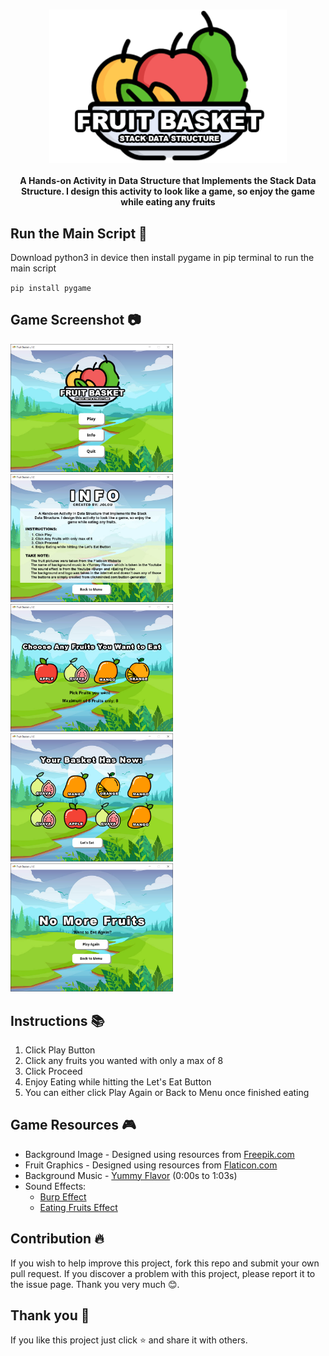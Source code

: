 <h3 align="center">
    <img src = "assets/logo.png" width="380">
</h3>

<p align="center">
	<b> A Hands-on Activity in Data Structure that Implements the Stack Data Structure. I design this activity to look like a game, so enjoy the game while eating any fruits </b>
</p>


## Run the Main Script 📜
Download python3 in device then install pygame in pip terminal to run the main script

` pip install pygame `


## Game Screenshot 📷
<p float="left">
	<img src = "screenshot/mainScreen.png" width="260">
	<img src = "screenshot/infoSection.png" width="260">
	<img src = "screenshot/pickSection.png" width="260">
	<img src = "screenshot/eatSection.png" width="260">
	<img src = "screenshot/lastSection.png" width="260">
</p>

## Instructions 📚
1. Click Play Button
2. Click any fruits you wanted with only a max of 8
3. Click Proceed
4. Enjoy Eating while hitting the Let's Eat Button
5. You can either click Play Again or Back to Menu once finished eating


## Game Resources 🎮
- Background Image - Designed using resources from [Freepik.com](https://www.freepik.com/)
-  Fruit Graphics - Designed using resources from [Flaticon.com](https://www.flaticon.com/) 
-  Background Music - [Yummy Flavor](https://www.youtube.com/watch?v=gDIccWzH4NY&t=163s) (0:00s to 1:03s) 
-  Sound Effects:
	- [Burp Effect](https://www.youtube.com/watch?v=MlhZVIvFlgk)
	- [Eating Fruits Effect](https://www.youtube.com/watch?v=2LJqc4WHisg)


## Contribution 🔥
If you wish to help improve this project, fork this repo and submit your own pull request. If you discover a problem with this project, please report it to the issue page. Thank you very much   😊.


## Thank you 💖
If you like this project just click ⭐ and share it with others.
